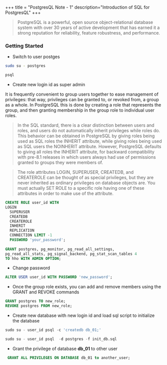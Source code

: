 +++
title = "PostgresQL Note - 1"
description="Introduction of SQL for PostgresQL"
+++


> PostgreSQL is a powerful, open source object-relational database system with over 30 years of active development that has earned it a strong reputation for reliability, feature robustness, and performance. 

### Getting Started

* Switch to user postges

```bash
sudo su - postgres

psql
```

* Create new login id as super admin

It is frequently convenient to group users together to ease management of privileges: that way, privileges can be granted to, or revoked from, a group as a whole. In PostgreSQL this is done by creating a role that represents the group, and then granting membership in the group role to individual user roles.

> In the SQL standard, there is a clear distinction between users and roles, and users do not automatically inherit privileges while roles do. This behavior can be obtained in PostgreSQL by giving roles being used as SQL roles the INHERIT attribute, while giving roles being used as SQL users the NOINHERIT attribute. However, PostgreSQL defaults to giving all roles the INHERIT attribute, for backward compatibility with pre-8.1 releases in which users always had use of permissions granted to groups they were members of.

> The role attributes LOGIN, SUPERUSER, CREATEDB, and CREATEROLE can be thought of as special privileges, but they are never inherited as ordinary privileges on database objects are. You must actually SET ROLE to a specific role having one of these attributes in order to make use of the attribute. 

```sql
CREATE ROLE user_id WITH
LOGIN
  SUPERUSER
  CREATEDB
  CREATEROLE
  INHERIT
  REPLICATION
  CONNECTION LIMIT -1
  PASSWORD 'your_password';
  
GRANT postgres, pg_monitor, pg_read_all_settings, 
pg_read_all_stats, pg_signal_backend, pg_stat_scan_tables 4
TO hho WITH ADMIN OPTION;

```


* Change password

```sql
ALTER USER user_id WITH PASSWORD 'new_password';
```

* Once the group role exists, you can add and remove members using the GRANT and REVOKE commands

```sql
GRANT postgres TO new_role;
REVOKE postgres FROM new_role;
```

* Create new database with new login id and load sql script to initialize the database

```sql
sudo su - user_id psql -c 'createdb db_01;'

sudo su - user_id psql  -d postgres -f init_db.sql
```

* Grant the privilege of database __db_01__ to other user

```sql
 GRANT ALL PRIVILEGES ON DATABASE db_01 to another_user;
```

